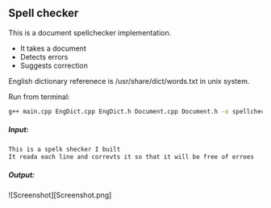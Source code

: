 ## Spell checker
This is a document spellchecker implementation.
* It takes a document
* Detects errors
* Suggests correction

English dictionary referenece is /usr/share/dict/words.txt in unix system.

Run from terminal:
```bash
g++ main.cpp EngDict.cpp EngDict.h Document.cpp Document.h -o spellchecker
```
##### Input:
```bash
This is a spelk shecker I built
It reada each line and correvts it so that it will be free of erroes
```
##### Output:
![Screenshot][Screenshot.png]